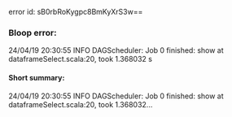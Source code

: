 error id: sB0rbRoKygpc8BmKyXrS3w==
### Bloop error:

24/04/19 20:30:55 INFO DAGScheduler: Job 0 finished: show at dataframeSelect.scala:20, took 1.368032 s
#### Short summary: 

24/04/19 20:30:55 INFO DAGScheduler: Job 0 finished: show at dataframeSelect.scala:20, took 1.368032...